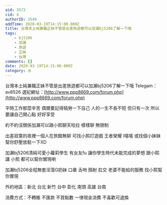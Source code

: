 ```yaml
---
aid: 3573
cid: 4
authorID: 3549
addTime: 2020-03-19T14:15:00.000Z
title: 台灣本土純兼職正妹不管是出差旅遊都可以加瀨bj5206了解一下哦
tags:
    - bj5206
    - 加瀨
    - 旅遊
    - 正妹
    - 台灣
comments: []
date: 2020-03-19T14:15:00.000Z
category: 水
---
```


台灣本土純兼職正妹不管是出差旅遊都可以加瀨bj5206了解一下哦 Telegam：av8526 選妃網址：[http://www.ppp8669.com/forum.php](http://www.ppp8669.com/forum.php)

平時工作那麼辛苦 偶爾要記得犒勞一下自己 人的一生不長不短 但只有一次 所以要讓自己開心點 好好享受

約不約沒關係加瀨可以跟小熙聊天哈拉 樣樣聊 無限制

出差寂寞的夜裡一個人在旅館無聊 可找小熙打遊戲 王者榮耀 I嘻嘻 或找個小妹妹幫你舒壓放鬆一下XD

加瀨bj5206清純可愛小蘿莉學生 有女友fu 讓你學生時代未能完成的夢想 跟小熙講 小熙 都可以幫你實現喲

加瀨bj5206全程無套淫蕩G奶妹 口暴 舌吻 顏射 肛交 老婆不能給的服務 找小熙幫你實現

外約地區：新北 台北 新竹 台中 彰化 南頭 高雄 台南

消費方式：不轉賬 不匯款 不買點數 一律現金消費 不喜歡可退換
